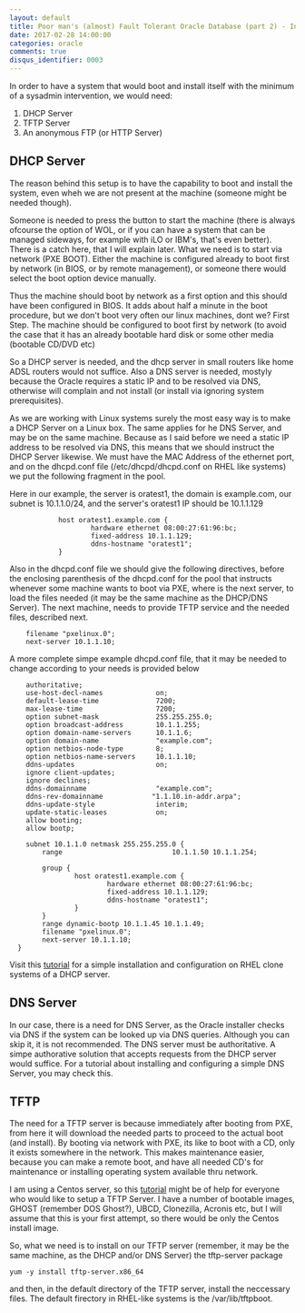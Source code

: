 ```yaml
---
layout: default
title: Poor man's (almost) Fault Tolerant Oracle Database (part 2) - Infrastructure
date: 2017-02-28 14:00:00
categories: oracle
comments: true
disqus_identifier: 0003
---
```


In order to have a system that would boot and install itself with the minimum of a sysadmin intervention, we would need:

1. DHCP Server
2. TFTP Server
3. An anonymous FTP (or HTTP Server)

## DHCP Server 

The reason behind this setup is to have the capability to boot and install the system, even wheh we are not present at the machine (someone might be needed though). 

Someone is needed to press the button to start the machine (there is always ofcourse the option of WOL, or if you can have a system that can be managed sideways, for example with iLO or IBM's, that's even better). There is a catch here, that I will explain later. What we need is to start via network (PXE BOOT). Either the machine is configured already to boot first by network (in BIOS, or by remote management), or someone there would select the boot option device manually.

Thus the machine should boot by network as a first option and this should have been configured in BIOS. It adds about half a minute in the boot procedure, but we don't boot very often our linux machines, dont we?
First Step. The machine should be configured to boot first by network (to avoid the case that it has an already bootable hard disk or some other media (bootable CD/DVD etc)

So a DHCP server is needed, and the dhcp server in small routers like home ADSL routers would not suffice. Also a DNS server is needed, mostyly because the Oracle requires a static IP and to be resolved via DNS, otherwise will complain and not install (or install via ignoring system prerequisites).

As we are working with Linux systems surely the most easy way is to make a DHCP Server on a Linux box. The same applies for he DNS Server, and may be on the same machine. Because as I said before we need a static IP address to be resolved via DNS, this means that we should instruct the DHCP Server likewise. We must have the MAC Address of the ethernet port, and on the dhcpd.conf file (/etc/dhcpd/dhcpd.conf on RHEL like systems) we put the following fragment in the pool.

Here in our example, the server is oratest1, the domain is example.com, our subnet is 10.1.1.0/24, and the server's oratest1 IP should be 10.1.1.129

                host oratest1.example.com {
                        hardware ethernet 08:00:27:61:96:bc;
                        fixed-address 10.1.1.129;
                        ddns-hostname "oratest1";
                }
                

Also in the dhcpd.conf file we should give the following directives, before the enclosing parenthesis of the dhcpd.conf for the pool that instructs whenever some machine wants to boot via PXE, where is the next server, to load the files needed (it may be the same machine as the DHCP/DNS Server). The next machine, needs to provide TFTP service and the needed files, described next.

        filename "pxelinux.0";
        next-server 10.1.1.10;

A more complete simpe example dhcpd.conf file, that it may be needed to change according to your needs is provided below 

```
    authoritative;
    use-host-decl-names             on;
    default-lease-time              7200;
    max-lease-time                  7200;
    option subnet-mask              255.255.255.0;
    option broadcast-address        10.1.1.255;
    option domain-name-servers      10.1.1.6;
    option domain-name              "example.com";
    option netbios-node-type        8;
    option netbios-name-servers     10.1.1.10;
    ddns-updates                    on;
    ignore client-updates;
    ignore declines;
    ddns-domainname                 "example.com";
    ddns-rev-domainname            "1.1.10.in-addr.arpa";
    ddns-update-style               interim;
    update-static-leases            on;
    allow booting;
    allow bootp;

    subnet 10.1.1.0 netmask 255.255.255.0 {
        range                           10.1.1.50 10.1.1.254;

        group {
                host oratest1.example.com {
                        hardware ethernet 08:00:27:61:96:bc;
                        fixed-address 10.1.1.129;
                        ddns-hostname "oratest1";
                }
        }
        range dynamic-bootp 10.1.1.45 10.1.1.49;
        filename "pxelinux.0";
        next-server 10.1.1.10;
  }       
```

Visit this [tutorial](https://tecadmin.net/configuring-dhcp-server-on-centos-redhat/#) for a simple installation and configuration on RHEL clone systems of a DHCP server. 

## DNS Server

In our case, there is a need for DNS Server, as the Oracle installer checks via DNS if the system can be looked up via DNS queries. Although you can skip it, it is not recommended. The DNS server must be authoritative. A simpe authorative solution that accepts requests from the DHCP server would suffice. For a tutorial about installing and configuring a simple DNS Server, you may check this.


## TFTP

The need for a TFTP server is because immediately after booting from PXE, from here it will download the needed parts to proceed to the actual boot (and install). By booting via network with PXE, its like to boot with a CD, only it exists somewhere in the network. This makes maintenance easier, because you can make a remote boot, and have all needed CD's for maintenance or installing operating system available thru network.

I am using a Centos server, so this [tutorial](http://www.bo-yang.net/2015/08/31/centos7-install-tftp-server) might be of help for everyone who would like to setup a TFTP Server. I have a number of bootable images, GHOST (remember DOS Ghost?), UBCD, Clonezilla, Acronis etc, but I will assume that this is your first attempt, so there would be only the Centos install image. 

 So, what we need is to install on our TFTP server (remember, it may be the same machine, as the DHCP and/or DNS Server) the tftp-server package

```
yum -y install tftp-server.x86_64
```

and then, in the default directory of the TFTP server, install the neccessary files. The default firectory in RHEL-like systems is the /var/lib/tftpboot.
